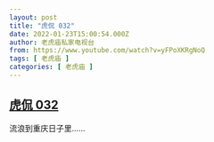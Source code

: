 ```yaml
---
layout: post
title: "虎侃 032"
date: 2022-01-23T15:00:54.000Z
author: 老虎庙私家电视台
from: https://www.youtube.com/watch?v=yFPoXKRgNoQ
tags: [ 老虎庙 ]
categories: [ 老虎庙 ]
---
```

<!--1642950054000-->
[虎侃 032](https://www.youtube.com/watch?v=yFPoXKRgNoQ)
------

<div>
流浪到重庆日子里……
</div>
